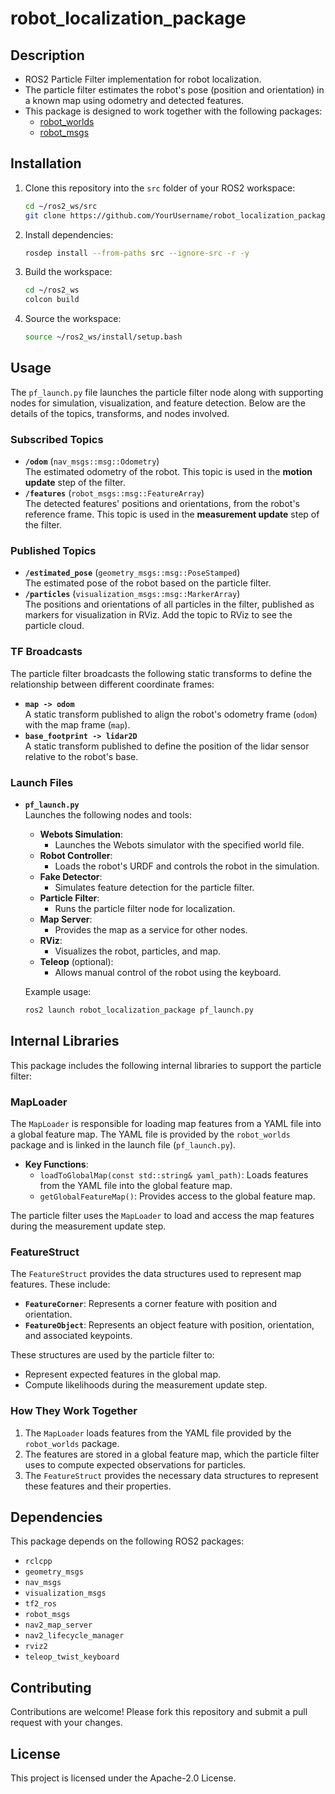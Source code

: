 # robot_localization_package

## Description
* ROS2 Particle Filter implementation for robot localization.
* The particle filter estimates the robot's pose (position and orientation) in a known map using odometry and detected features.
* This package is designed to work together with the following packages:
    * [robot_worlds](https://github.com/JMCOliveira02/robot_worlds)
    * [robot_msgs](https://github.com/JMCOliveira02/robot_msgs)

## Installation
1. Clone this repository into the `src` folder of your ROS2 workspace:
    ```bash
    cd ~/ros2_ws/src
    git clone https://github.com/YourUsername/robot_localization_package.git
    ```
2. Install dependencies:
    ```bash
    rosdep install --from-paths src --ignore-src -r -y
    ```
3. Build the workspace:
    ```bash
    cd ~/ros2_ws
    colcon build
    ```
4. Source the workspace:
    ```bash
    source ~/ros2_ws/install/setup.bash
    ```

## Usage
The `pf_launch.py` file launches the particle filter node along with supporting nodes for simulation, visualization, and feature detection. Below are the details of the topics, transforms, and nodes involved.

### Subscribed Topics
* **`/odom`** (`nav_msgs::msg::Odometry`)  
  The estimated odometry of the robot. This topic is used in the **motion update** step of the filter.
* **`/features`** (`robot_msgs::msg::FeatureArray`)  
  The detected features' positions and orientations, from the robot's reference frame. This topic is used in the **measurement update** step of the filter.

### Published Topics
* **`/estimated_pose`** (`geometry_msgs::msg::PoseStamped`)  
  The estimated pose of the robot based on the particle filter.
* **`/particles`** (`visualization_msgs::msg::MarkerArray`)  
  The positions and orientations of all particles in the filter, published as markers for visualization in RViz. Add the topic to RViz to see the particle cloud.

### TF Broadcasts
The particle filter broadcasts the following static transforms to define the relationship between different coordinate frames:
* **`map -> odom`**  
  A static transform published to align the robot's odometry frame (`odom`) with the map frame (`map`).
* **`base_footprint -> lidar2D`**  
  A static transform published to define the position of the lidar sensor relative to the robot's base.

### Launch Files
* **`pf_launch.py`**  
  Launches the following nodes and tools:
  - **Webots Simulation**:
    - Launches the Webots simulator with the specified world file.
  - **Robot Controller**:
    - Loads the robot's URDF and controls the robot in the simulation.
  - **Fake Detector**:
    - Simulates feature detection for the particle filter.
  - **Particle Filter**:
    - Runs the particle filter node for localization.
  - **Map Server**:
    - Provides the map as a service for other nodes.
  - **RViz**:
    - Visualizes the robot, particles, and map.
  - **Teleop** (optional):
    - Allows manual control of the robot using the keyboard.

  Example usage:
    ```bash
    ros2 launch robot_localization_package pf_launch.py
    ```

## Internal Libraries

This package includes the following internal libraries to support the particle filter:

### **MapLoader**
The `MapLoader` is responsible for loading map features from a YAML file into a global feature map. The YAML file is provided by the `robot_worlds` package and is linked in the launch file (`pf_launch.py`).

- **Key Functions**:
  - `loadToGlobalMap(const std::string& yaml_path)`: Loads features from the YAML file into the global feature map.
  - `getGlobalFeatureMap()`: Provides access to the global feature map.

The particle filter uses the `MapLoader` to load and access the map features during the measurement update step.

### **FeatureStruct**
The `FeatureStruct` provides the data structures used to represent map features. These include:
- **`FeatureCorner`**: Represents a corner feature with position and orientation.
- **`FeatureObject`**: Represents an object feature with position, orientation, and associated keypoints.

These structures are used by the particle filter to:
- Represent expected features in the global map.
- Compute likelihoods during the measurement update step.

### **How They Work Together**
1. The `MapLoader` loads features from the YAML file provided by the `robot_worlds` package.
2. The features are stored in a global feature map, which the particle filter uses to compute expected observations for particles.
3. The `FeatureStruct` provides the necessary data structures to represent these features and their properties.

## Dependencies
This package depends on the following ROS2 packages:
* `rclcpp`
* `geometry_msgs`
* `nav_msgs`
* `visualization_msgs`
* `tf2_ros`
* `robot_msgs`
* `nav2_map_server`
* `nav2_lifecycle_manager`
* `rviz2`
* `teleop_twist_keyboard`

## Contributing
Contributions are welcome! Please fork this repository and submit a pull request with your changes.

## License
This project is licensed under the Apache-2.0 License.